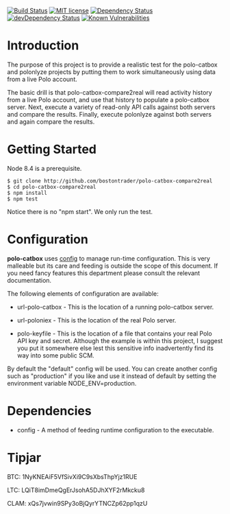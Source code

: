 [![Build Status](https://travis-ci.org/bostontrader/polo-catbox-compare2real.svg?branch=master)](https://travis-ci.org/bostontrader/polo-catbox-compare2real)
[![MIT license](http://img.shields.io/badge/license-MIT-brightgreen.svg)](http://opensource.org/licenses/MIT)
[![Dependency Status](https://david-dm.org/bostontrader/polo-catbox-compare2real.svg)](https://david-dm.org/bostontrader/polo-catbox-compare2real)
[![devDependency Status](https://david-dm.org/bostontrader/polo-catbox-compare2real/dev-status.svg)](https://david-dm.org/bostontrader/polo-catbox-compare2real#info=devDependencies)
[![Known Vulnerabilities](https://snyk.io/test/github/bostontrader/polo-catbox-compare2real/badge.svg)](https://snyk.io/test/github/bostontrader/polo-catbox-compare2real)

# Introduction

The purpose of this project is to provide a realistic test for the polo-catbox and polonlyze projects by putting them to work simultaneously using data from a live Polo account.

The basic drill is that polo-catbox-compare2real will read activity history from a live Polo account, and use that history to populate a polo-catbox server.  Next, execute a variety of read-only API calls against both servers and compare the results.  Finally, execute polonlyze against both servers and again compare the results.


# Getting Started

Node 8.4 is a prerequisite.

```
$ git clone http://github.com/bostontrader/polo-catbox-compare2real
$ cd polo-catbox-compare2real
$ npm install
$ npm test
```

Notice there is no "npm start".  We only run the test.

# Configuration

**polo-catbox** uses [config](https://github.com/lorenwest/node-config) to manage run-time configuration.  This is very malleable but its care and feeding is outside the scope of this document.  If you need fancy features this department please consult the relevant documentation.

The following elements of configuration are available:

* url-polo-catbox - This is the location of a running polo-catbox server.

* url-poloniex - This is the location of the real Polo server.

* polo-keyfile - This is the location of a file that contains your real Polo API key and secret.  Although the example is within this project, I suggest you put it somewhere else lest this sensitive info inadvertently find its way into some public SCM.

By default the "default" config will be used.  You can create another config such as "production" if you like and use it instead of default by setting the environment variable NODE_ENV=production.

# Dependencies

* config - A method of feeding runtime configuration to the executable.


# Tipjar
BTC: 1NyKNEAiF5VfSivXi9C9sXbsThpYjz1RUE

LTC: LQiT8imDmeQgErJsohA5DJhXYF2rMkcku8

CLAM: xQs7jvwin9SPy3oBjQyrYTNCZp62pp1qzU
